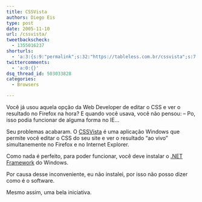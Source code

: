 ```yaml
---
title: CSSVista
authors: Diego Eis
type: post
date: 2005-11-10
url: /cssvista/
tweetbackscheck:
  - 1355016237
shorturls:
  - 'a:3:{s:9:"permalink";s:32:"https://tableless.com.br/cssvista";s:7:"tinyurl";s:26:"https://tinyurl.com/4yur3ft";s:4:"isgd";s:19:"https://is.gd/1yf5dP";}'
twittercomments:
  - 'a:0:{}'
dsq_thread_id: 503033828
categories:
  - Browsers

---
```

Você já usou aquela opção da Web Developer de editar o CSS e ver o resultado no Firefox na hora? E quando você usava, você não pensou: &#8211; Po, isso podia funcionar de alguma forma no IE&#8230; 

Seu problemas acabaram. O [CSSVista][1] é uma aplicação Windows que permite você editar o CSS do seu site e ver o resultado &#8220;ao vivo&#8221; simultanemente no Firefox e no Internet Explorer.
  
Como nada é perfeito, para poder funcionar, você deve instalar o [.NET Framework][2] do Windows. 

Por causa desse inconveniente, eu não instalei, por isso não posso dizer como é o software.
  
Mesmo assim, uma bela iniciativa.

 [1]: https://www.sitevista.com/cssvista/
 [2]: https://www.microsoft.com/downloads/details.aspx?FamilyID=0856eacb-4362-4b0d-8edd-aab15c5e04f5&DisplayLang=en